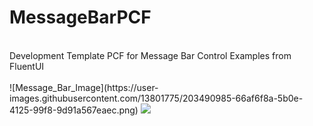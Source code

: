 # MessageBarPCF
<br/>
Development Template PCF for Message Bar Control Examples from FluentUI
<br/>
<br/>
![Message_Bar_Image](https://user-images.githubusercontent.com/13801775/203490985-66af6f8a-5b0e-4125-99f8-9d91a567eaec.png)
<img src="https://user-images.githubusercontent.com/13801775/203490985-66af6f8a-5b0e-4125-99f8-9d91a567eaec.png"/>
<br/>
<br/>


